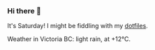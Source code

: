 ### Hi there :wave:

It's Saturday! I might be fiddling with my [dotfiles](https://github.com/bewuethr/dotfiles).

Weather in Victoria BC: light rain, at +12°C.
